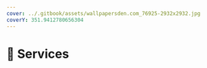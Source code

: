 ```yaml
---
cover: ../.gitbook/assets/wallpapersden.com_76925-2932x2932.jpg
coverY: 351.9412780656304
---
```


# 🤖 Services

